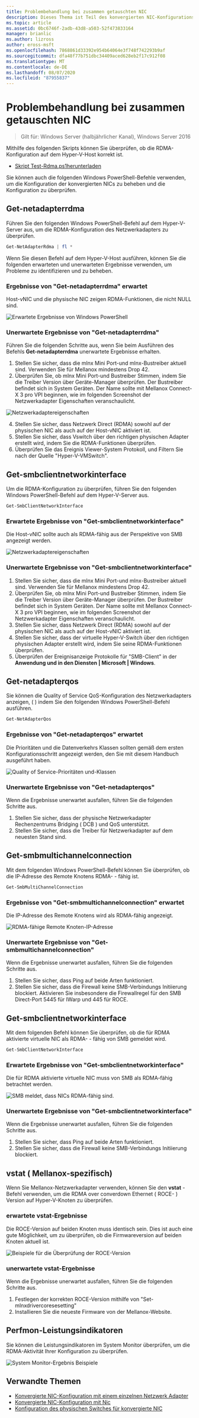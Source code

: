 ```yaml
---
title: Problembehandlung bei zusammen getauschten NIC
description: Dieses Thema ist Teil des konvergierten NIC-Konfigurations Handbuchs für Windows Server 2016.
ms.topic: article
ms.assetid: 0bc6746f-2adb-43d8-a503-52f473833164
manager: brianlic
ms.author: lizross
author: eross-msft
ms.openlocfilehash: 7868861d33392e954b64064e3f748f742293b9af
ms.sourcegitcommit: dfa48f77b751dbc34409aced628eb2f17c912f08
ms.translationtype: MT
ms.contentlocale: de-DE
ms.lasthandoff: 08/07/2020
ms.locfileid: "87955837"
---
```

# <a name="troubleshooting-converged-nic-configurations"></a>Problembehandlung bei zusammen getauschten NIC

>Gilt für: Windows Server (halbjährlicher Kanal), Windows Server 2016

Mithilfe des folgenden Skripts können Sie überprüfen, ob die RDMA-Konfiguration auf dem Hyper-V-Host korrekt ist.

- [Skript Test-Rdma.ps1herunterladen](https://github.com/Microsoft/SDN/blob/master/Diagnostics/Test-Rdma.ps1)

Sie können auch die folgenden Windows PowerShell-Befehle verwenden, um die Konfiguration der konvergierten NICs zu beheben und die Konfiguration zu überprüfen.

## <a name="get-netadapterrdma"></a>Get-netadapterrdma

Führen Sie den folgenden Windows PowerShell-Befehl auf dem Hyper-V-Server aus, um die RDMA-Konfiguration des Netzwerkadapters zu überprüfen.

```powershell
Get-NetAdapterRdma | fl *
```

Wenn Sie diesen Befehl auf dem Hyper-V-Host ausführen, können Sie die folgenden erwarteten und unerwarteten Ergebnisse verwenden, um Probleme zu identifizieren und zu beheben.

### <a name="get-netadapterrdma-expected-results"></a>Ergebnisse von "Get-netadapterrdma" erwartet

Host-vNIC und die physische NIC zeigen RDMA-Funktionen, die nicht NULL sind.

![Erwartete Ergebnisse von Windows PowerShell](../../media/Converged-NIC/CNIC-Troubleshooting/cnic-tshoot-01.jpg)

### <a name="get-netadapterrdma-unexpected-results"></a>Unerwartete Ergebnisse von "Get-netadapterrdma"

Führen Sie die folgenden Schritte aus, wenn Sie beim Ausführen des Befehls **Get-netadapterrdma** unerwartete Ergebnisse erhalten.

1. Stellen Sie sicher, dass die mlnx Mini Port-und mlnx-Bustreiber aktuell sind. Verwenden Sie für Mellanox mindestens Drop 42.
2. Überprüfen Sie, ob mlnx Mini Port-und Bustreiber Stimmen, indem Sie die Treiber Version über Geräte-Manager überprüfen. Der Bustreiber befindet sich in System Geräten. Der Name sollte mit Mellanox Connect-X 3 pro VPI beginnen, wie im folgenden Screenshot der Netzwerkadapter Eigenschaften veranschaulicht.

![Netzwerkadaptereigenschaften](../../media/Converged-NIC/CNIC-Troubleshooting/cnic-tshoot-02.jpg)

4. Stellen Sie sicher, dass Netzwerk Direct (RDMA) sowohl auf der physischen NIC als auch auf der Host-vNIC aktiviert ist.
5. Stellen Sie sicher, dass Vswitch über den richtigen physischen Adapter erstellt wird, indem Sie die RDMA-Funktionen überprüfen.
6. Überprüfen Sie das Ereignis Viewer-System Protokoll, und Filtern Sie nach der Quelle "Hyper-V-VMSwitch".

## <a name="get-smbclientnetworkinterface"></a>Get-smbclientnetworkinterface

Um die RDMA-Konfiguration zu überprüfen, führen Sie den folgenden Windows PowerShell-Befehl auf dem Hyper-V-Server aus.

```powershell
Get-SmbClientNetworkInterface
```

### <a name="get-smbclientnetworkinterface-expected-results"></a>Erwartete Ergebnisse von "Get-smbclientnetworkinterface"

Die Host-vNIC sollte auch als RDMA-fähig aus der Perspektive von SMB angezeigt werden.

![Netzwerkadaptereigenschaften](../../media/Converged-NIC/CNIC-Troubleshooting/cnic-tshoot-03.jpg)

### <a name="get-smbclientnetworkinterface-unexpected-results"></a>Unerwartete Ergebnisse von "Get-smbclientnetworkinterface"

1. Stellen Sie sicher, dass die mlnx Mini Port-und mlnx-Bustreiber aktuell sind. Verwenden Sie für Mellanox mindestens Drop 42.
2. Überprüfen Sie, ob mlnx Mini Port-und Bustreiber Stimmen, indem Sie die Treiber Version über Geräte-Manager überprüfen. Der Bustreiber befindet sich in System Geräten. Der Name sollte mit Mellanox Connect-X 3 pro VPI beginnen, wie im folgenden Screenshot der Netzwerkadapter Eigenschaften veranschaulicht.
3. Stellen Sie sicher, dass Netzwerk Direct (RDMA) sowohl auf der physischen NIC als auch auf der Host-vNIC aktiviert ist.
4. Stellen Sie sicher, dass der virtuelle Hyper-V-Switch über den richtigen physischen Adapter erstellt wird, indem Sie seine RDMA-Funktionen überprüfen.
5. Überprüfen der Ereignisanzeige Protokolle für "SMB-Client" in der **Anwendung und in den Diensten | Microsoft | Windows**.

## <a name="get-netadapterqos"></a>Get-netadapterqos

Sie können die Quality of Service QoS-Konfiguration des Netzwerkadapters anzeigen, \( \) indem Sie den folgenden Windows PowerShell-Befehl ausführen.

```powershell
Get-NetAdapterQos
```

### <a name="get-netadapterqos-expected-results"></a>Ergebnisse von "Get-netadapterqos" erwartet

Die Prioritäten und die Datenverkehrs Klassen sollten gemäß dem ersten Konfigurationsschritt angezeigt werden, den Sie mit diesem Handbuch ausgeführt haben.

![Quality of Service-Prioritäten und-Klassen](../../media/Converged-NIC/CNIC-Troubleshooting/cnic-tshoot-04.jpg)

### <a name="get-netadapterqos-unexpected-results"></a>Unerwartete Ergebnisse von "Get-netadapterqos"

Wenn die Ergebnisse unerwartet ausfallen, führen Sie die folgenden Schritte aus.

1. Stellen Sie sicher, dass der physische Netzwerkadapter Rechenzentrums Bridging \( DCB \) und QoS unterstützt.
2. Stellen Sie sicher, dass die Treiber für Netzwerkadapter auf dem neuesten Stand sind.

## <a name="get-smbmultichannelconnection"></a>Get-smbmultichannelconnection

Mit dem folgenden Windows PowerShell-Befehl können Sie überprüfen, ob die IP-Adresse des Remote Knotens RDMA- \- fähig ist.

```powershell
Get-SmbMultiChannelConnection
```

### <a name="get-smbmultichannelconnection-expected-results"></a>Ergebnisse von "Get-smbmultichannelconnection" erwartet

Die IP-Adresse des Remote Knotens wird als RDMA-fähig angezeigt.

![RDMA-fähige Remote Knoten-IP-Adresse](../../media/Converged-NIC/CNIC-Troubleshooting/cnic-tshoot-05.jpg)

### <a name="get-smbmultichannelconnection-unexpected-results"></a>Unerwartete Ergebnisse von "Get-smbmultichannelconnection"

Wenn die Ergebnisse unerwartet ausfallen, führen Sie die folgenden Schritte aus.

1. Stellen Sie sicher, dass Ping auf beide Arten funktioniert.
2. Stellen Sie sicher, dass die Firewall keine SMB-Verbindungs Initiierung blockiert. Aktivieren Sie insbesondere die Firewallregel für den SMB Direct-Port 5445 für IWarp und 445 für ROCE.

## <a name="get-smbclientnetworkinterface"></a>Get-smbclientnetworkinterface

Mit dem folgenden Befehl können Sie überprüfen, ob die für RDMA aktivierte virtuelle NIC als RDMA- \- fähig von SMB gemeldet wird.

```powershell
Get-SmbClientNetworkInterface
```

### <a name="get-smbclientnetworkinterface-expected-results"></a>Erwartete Ergebnisse von "Get-smbclientnetworkinterface"

Die für RDMA aktivierte virtuelle NIC muss von SMB als RDMA-fähig betrachtet werden.

![SMB meldet, dass NICs RDMA-fähig sind.](../../media/Converged-NIC/CNIC-Troubleshooting/cnic-tshoot-06.jpg)

### <a name="get-smbclientnetworkinterface-unexpected-results"></a>Unerwartete Ergebnisse von "Get-smbclientnetworkinterface"

Wenn die Ergebnisse unerwartet ausfallen, führen Sie die folgenden Schritte aus.

1. Stellen Sie sicher, dass Ping auf beide Arten funktioniert.
2. Stellen Sie sicher, dass die Firewall keine SMB-Verbindungs Initiierung blockiert.

## <a name="vstat-mellanox-specific"></a>vstat \( Mellanox-spezifisch\)

Wenn Sie Mellanox-Netzwerkadapter verwenden, können Sie den **vstat** -Befehl verwenden, um die RDMA over converdown Ethernet \( ROCE- \) Version auf Hyper-V-Knoten zu überprüfen.

### <a name="vstat-expected-results"></a>erwartete vstat-Ergebnisse

Die ROCE-Version auf beiden Knoten muss identisch sein. Dies ist auch eine gute Möglichkeit, um zu überprüfen, ob die Firmwareversion auf beiden Knoten aktuell ist.

![Beispiele für die Überprüfung der ROCE-Version](../../media/Converged-NIC/CNIC-Troubleshooting/cnic-tshoot-07.jpg)

### <a name="vstat-unexpected-results"></a>unerwartete vstat-Ergebnisse

Wenn die Ergebnisse unerwartet ausfallen, führen Sie die folgenden Schritte aus.

1. Festlegen der korrekten ROCE-Version mithilfe von "Set-mlnxdrivercoresesetting"
2. Installieren Sie die neueste Firmware von der Mellanox-Website.

## <a name="perfmon-counters"></a>Perfmon-Leistungsindikatoren

Sie können die Leistungsindikatoren im System Monitor überprüfen, um die RDMA-Aktivität Ihrer Konfiguration zu überprüfen.

![System Monitor-Ergebnis Beispiele](../../media/Converged-NIC/CNIC-Troubleshooting/cnic-tshoot-08.jpg)

## <a name="related-topics"></a>Verwandte Themen

- [Konvergierte NIC-Konfiguration mit einem einzelnen Netzwerk Adapter](cnic-single.md)
- [Konvergierte NIC-Konfiguration mit Nic](cnic-datacenter.md)
- [Konfiguration des physischen Switches für konvergierte NIC](cnic-app-switch-config.md)
